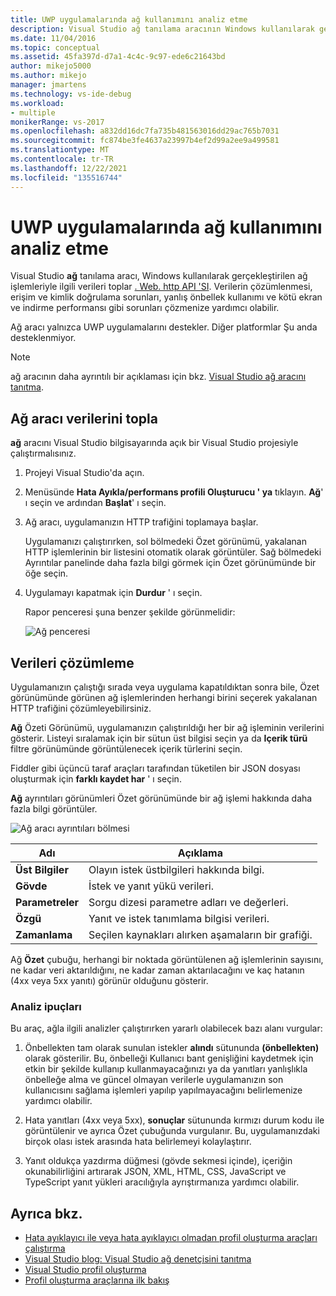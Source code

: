 ```yaml
---
title: UWP uygulamalarında ağ kullanımını analiz etme
description: Visual Studio ağ tanılama aracının Windows kullanılarak gerçekleştirilen ağ işlemleriyle ilgili verileri nasıl topladığı hakkında bilgi edinin. Web. http API 'SI.
ms.date: 11/04/2016
ms.topic: conceptual
ms.assetid: 45fa397d-d7a1-4c4c-9c97-ede6c21643bd
author: mikejo5000
ms.author: mikejo
manager: jmartens
ms.technology: vs-ide-debug
ms.workload:
- multiple
monikerRange: vs-2017
ms.openlocfilehash: a832dd16dc7fa735b481563016dd29ac765b7031
ms.sourcegitcommit: fc874be3fe4637a23997b4ef2d99a2ee9a499581
ms.translationtype: MT
ms.contentlocale: tr-TR
ms.lasthandoff: 12/22/2021
ms.locfileid: "135516744"
---
```

# <a name="analyze-network-usage-in-uwp-apps"></a>UWP uygulamalarında ağ kullanımını analiz etme
Visual Studio **ağ** tanılama aracı, Windows kullanılarak gerçekleştirilen ağ işlemleriyle ilgili verileri toplar [. Web. http API 'SI](/uwp/api/windows.web.http). Verilerin çözümlenmesi, erişim ve kimlik doğrulama sorunları, yanlış önbellek kullanımı ve kötü ekran ve indirme performansı gibi sorunları çözmenize yardımcı olabilir.

 Ağ aracı yalnızca UWP uygulamalarını destekler. Diğer platformlar Şu anda desteklenmiyor.

> [!NOTE]
> ağ aracının daha ayrıntılı bir açıklaması için bkz. [Visual Studio ağ aracını tanıtma](https://devblogs.microsoft.com/visualstudio/introducing-visual-studios-network-tool/).

## <a name="collect-network-tool-data"></a>Ağ aracı verilerini topla
 **ağ** aracını Visual Studio bilgisayarında açık bir Visual Studio projesiyle çalıştırmalısınız.

1. Projeyi Visual Studio'da açın.

2. Menüsünde **Hata Ayıkla/performans profili Oluşturucu ' ya** tıklayın. **Ağ**' ı seçin ve ardından **Başlat**' ı seçin.

3. Ağ aracı, uygulamanızın HTTP trafiğini toplamaya başlar.

    Uygulamanızı çalıştırırken, sol bölmedeki Özet görünümü, yakalanan HTTP işlemlerinin bir listesini otomatik olarak görüntüler. Sağ bölmedeki Ayrıntılar panelinde daha fazla bilgi görmek için Özet görünümünde bir öğe seçin.

4. Uygulamayı kapatmak için **Durdur** ' ı seçin.

   Rapor penceresi şuna benzer şekilde görünmelidir:

   ![Ağ penceresi](../profiling/media/network_fullwindow.png "NETWORK_FullWindow")

## <a name="analyze-data"></a>Verileri çözümleme
 Uygulamanızın çalıştığı sırada veya uygulama kapatıldıktan sonra bile, Özet görünümünde görünen ağ işlemlerinden herhangi birini seçerek yakalanan HTTP trafiğini çözümleyebilirsiniz.

 **Ağ** Özeti Görünümü, uygulamanızın çalıştırıldığı her bir ağ işleminin verilerini gösterir. Listeyi sıralamak için bir sütun üst bilgisi seçin ya da **Içerik türü** filtre görünümünde görüntülenecek içerik türlerini seçin.

 Fiddler gibi üçüncü taraf araçları tarafından tüketilen bir JSON dosyası oluşturmak için **farklı kaydet har** ' ı seçin.

 **Ağ** ayrıntıları görünümleri Özet görünümünde bir ağ işlemi hakkında daha fazla bilgi görüntüler.

 ![Ağ aracı ayrıntıları bölmesi](../profiling/media/network_detailsviewpane.png "NETWORK_DetailsViewPane")

|Adı|Açıklama|
|-|-|
|**Üst Bilgiler**|Olayın istek üstbilgileri hakkında bilgi.|
|**Gövde**|İstek ve yanıt yükü verileri.|
|**Parametreler**|Sorgu dizesi parametre adları ve değerleri.|
|**Özgü**|Yanıt ve istek tanımlama bilgisi verileri.|
|**Zamanlama**|Seçilen kaynakları alırken aşamaların bir grafiği.|

 Ağ **Özet** çubuğu, herhangi bir noktada görüntülenen ağ işlemlerinin sayısını, ne kadar veri aktarıldığını, ne kadar zaman aktarılacağını ve kaç hatanın (4xx veya 5xx yanıtı) görünür olduğunu gösterir.

### <a name="analysis-tips"></a>Analiz ipuçları
 Bu araç, ağla ilgili analizler çalıştırırken yararlı olabilecek bazı alanı vurgular:

1. Önbellekten tam olarak sunulan istekler **alındı** sütununda **(önbellekten)** olarak gösterilir. Bu, önbelleği Kullanıcı bant genişliğini kaydetmek için etkin bir şekilde kullanıp kullanmayacağınızı ya da yanıtları yanlışlıkla önbelleğe alma ve güncel olmayan verilerle uygulamanızın son kullanıcısını sağlama işlemleri yapılıp yapılmayacağını belirlemenize yardımcı olabilir.

2. Hata yanıtları (4xx veya 5xx), **sonuçlar** sütununda kırmızı durum kodu ile görüntülenir ve ayrıca Özet çubuğunda vurgulanır. Bu, uygulamanızdaki birçok olası istek arasında hata belirlemeyi kolaylaştırır.

3. Yanıt oldukça yazdırma düğmesi (gövde sekmesi içinde), içeriğin okunabilirliğini artırarak JSON, XML, HTML, CSS, JavaScript ve TypeScript yanıt yükleri aracılığıyla ayrıştırmanıza yardımcı olabilir.

## <a name="see-also"></a>Ayrıca bkz.

- [Hata ayıklayıcı ile veya hata ayıklayıcı olmadan profil oluşturma araçları çalıştırma](../profiling/running-profiling-tools-with-or-without-the-debugger.md)
- [Visual Studio blog: Visual Studio ağ denetçisini tanıtma](https://devblogs.microsoft.com/visualstudio/)
- [Visual Studio profil oluşturma](../profiling/index.yml)
- [Profil oluşturma araçlarına ilk bakış](../profiling/profiling-feature-tour.md)